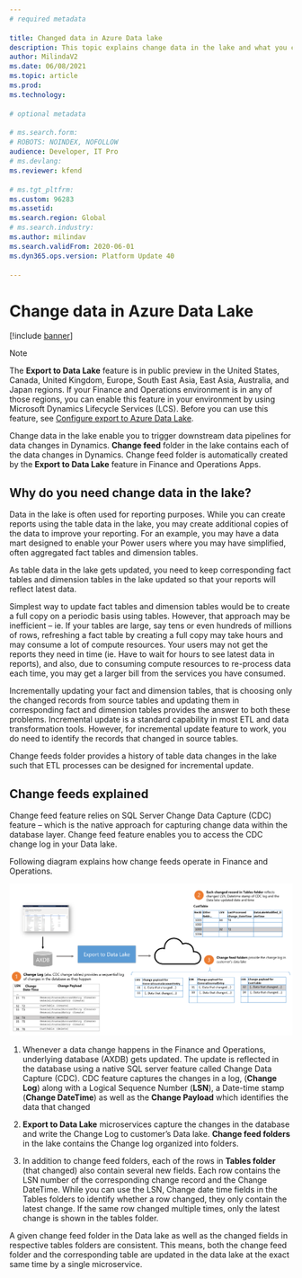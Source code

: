 ```yaml
---
# required metadata

title: Changed data in Azure Data lake
description: This topic explains change data in the lake and what you can do with it.
author: MilindaV2
ms.date: 06/08/2021
ms.topic: article
ms.prod: 
ms.technology: 

# optional metadata

# ms.search.form: 
# ROBOTS: NOINDEX, NOFOLLOW
audience: Developer, IT Pro
# ms.devlang: 
ms.reviewer: kfend

# ms.tgt_pltfrm: 
ms.custom: 96283
ms.assetid: 
ms.search.region: Global
# ms.search.industry: 
ms.author: milindav
ms.search.validFrom: 2020-06-01
ms.dyn365.ops.version: Platform Update 40

---
```


# Change data in Azure Data Lake

[!include [banner](../includes/banner.md)]

> [!NOTE]
> The **Export to Data Lake** feature is in public preview in the United States, Canada, United Kingdom, Europe, South East Asia, East Asia, Australia, and Japan regions. If your Finance and Operations environment is in any of those regions, you can enable this feature in your environment by using Microsoft Dynamics Lifecycle Services (LCS). Before you can use this feature, see [Configure export to Azure Data Lake](configure-export-data-lake.md).
>

Change data in the lake enable you to trigger downstream data pipelines for data changes in Dynamics. **Change feed** folder in the lake contains each of the data changes in Dynamics. Change feed folder is automatically created by the **Export to Data Lake** feature in Finance and Operations Apps. 

## Why do you need change data in the lake?
Data in the lake is often used for reporting purposes. While you can create
reports using the table data in the lake, you may create additional copies of
the data to improve your reporting. For an example, you may have a data mart
designed to enable your Power users where you may have simplified, often
aggregated fact tables and dimension tables.

As table data in the lake gets updated, you need to keep corresponding fact
tables and dimension tables in the lake updated so that your reports will
reflect latest data.

Simplest way to update fact tables and dimension tables would be to create a
full copy on a periodic basis using tables. However, that approach may be
inefficient – ie. If your tables are large, say tens or even hundreds of
millions of rows, refreshing a fact table by creating a full copy may take hours
and may consume a lot of compute resources. Your users may not get the reports
they need in time (ie. Have to wait for hours to see latest data in reports),
and also, due to consuming compute resources to re-process data each time, you
may get a larger bill from the services you have consumed.

Incrementally updating your fact and dimension tables, that is choosing only the
changed records from source tables and updating them in corresponding fact and
dimension tables provides the answer to both these problems. Incremental update
is a standard capability in most ETL and data transformation tools. However, for
incremental update feature to work, you do need to identify the records that
changed in source tables.

Change feeds folder provides a history of table data changes in the lake such
that ETL processes can be designed for incremental update.

## Change feeds explained

Change feed feature relies on SQL Server Change Data Capture (CDC) feature –
which is the native approach for capturing change data within the database
layer. Change feed feature enables you to access the CDC change log in your Data
lake.

Following diagram explains how change feeds operate in Finance and Operations.

![](media/Change-feed-overview-picture.png)

1.  Whenever a data change happens in the Finance and Operations, underlying
    database (AXDB) gets updated. The update is reflected in the database using
    a native SQL server feature called Change Data Capture (CDC). CDC feature
    captures the changes in a log, (**Change Log**) along with a Logical
    Sequence Number (**LSN**), a Date-time stamp (**Change DateTime**) as well
    as the **Change Payload** which identifies the data that changed

2.  **Export to Data Lake** microservices capture the changes in the database
    and write the Change Log to customer’s Data lake. **Change feed folders** in
    the lake contains the Change log organized into folders.

3.  In addition to change feed folders, each of the rows in **Tables folder**
    (that changed) also contain several new fields. Each row contains the LSN
    number of the corresponding change record and the Change DateTime. While you
    can use the LSN, Change date time fields in the Tables folders to identify
    whether a row changed, they only contain the latest change. If the same row
    changed multiple times, only the latest change is shown in the tables
    folder.

A given change feed folder in the Data lake as well as the changed fields in
respective tables folders are consistent. This means, both the change feed
folder and the corresponding table are updated in the data lake at the exact
same time by a single microservice.

